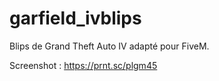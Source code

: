 # garfield_ivblips
Blips de Grand Theft Auto IV adapté pour FiveM.

Screenshot : https://prnt.sc/plgm45
